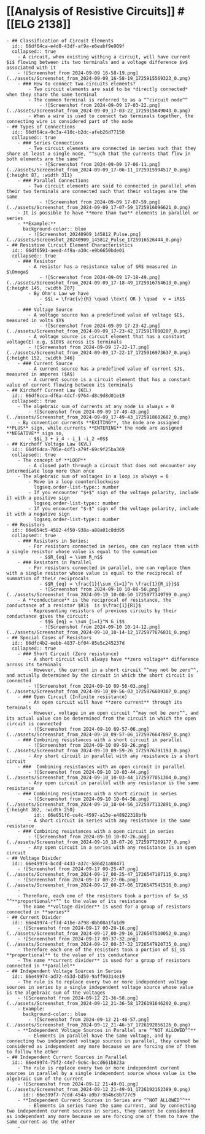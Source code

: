 # [[Analysis of Resistive Circuits]] #[[ELG 2138]]
	- ## Classification of Circuit Elements
	  id:: 66df64ca-e4d8-43df-af9a-e6eabf9e909f
	  collapsed:: true
		- A circuit, when existing withing a circuit, will have current $i$ flowing between its two terminals and a voltage difference $v$ associated with it
		- ![Screenshot from 2024-09-09 16-58-19.png](../assets/Screenshot_from_2024-09-09_16-58-19_1725915569323_0.png)
		- ### How to connect two circuits elements?
			- Two circuit elements are said to be *directly connected* when they share the same terminal
			- The common terminal is referred to as a ^^circuit node^^
				- ![Screenshot from 2024-09-09 17-03-22.png](../assets/Screenshot_from_2024-09-09_17-03-22_1725915849043_0.png)
			- When a wire is used to connect two terminals together, the connecting wire is considered part of the node
	- ## Types of Connections
	  id:: 66df64ca-0c3a-410c-b2dc-afeb26d77150
	  collapsed:: true
		- ### Series Connections
			- Two circuit elements are connected in series such that they share at least a single node, ^^such that the currents that flow in both elements are the same^^
				- ![Screenshot from 2024-09-09 17-06-11.png](../assets/Screenshot_from_2024-09-09_17-06-11_1725915994517_0.png){:height 87, :width 311}
		- ### Parallel Connections
			- Two circuit elements are said to connected in parallel when their two terminals are connected such that their voltages are the same
				- ![Screenshot from 2024-09-09 17-07-59.png](../assets/Screenshot_from_2024-09-09_17-07-59_1725916096621_0.png)
		- It is possible to have **more than two** elements in parallel or series
		- **Example:**
		  background-color:: blue
			- ![Screenshot_20240909_145812_Pulse.png](../assets/Screenshot_20240909_145812_Pulse_1725916526444_0.png)
	- ## Resistive Circuit Element Characteristics
	  id:: 66df6591-aeed-4f9a-a30c-e9b6650bde01
	  collapsed:: true
		- ### Resistor
			- A resistor has a resistance value of $R$ measured in $\Omega$
				- ![Screenshot from 2024-09-09 17-18-49.png](../assets/Screenshot_from_2024-09-09_17-18-49_1725916764613_0.png){:height 145, :width 207}
			- By Ohm's Law we have
				- $$i = \frac{v}{R} \quad \text{ OR } \quad  v = iR$$
				-
		- ### Voltage Source
			- A voltage source has a predefined value of voltage $E$, measured in volts $V$
				- ![Screenshot from 2024-09-09 17-23-42.png](../assets/Screenshot_from_2024-09-09_17-23-42_1725917090207_0.png)
			- A voltage source is circuit element that has a constant voltage(E) e.g, $10V$ across its terminals
			- ![Screenshot from 2024-09-09 17-22-17.png](../assets/Screenshot_from_2024-09-09_17-22-17_1725916973637_0.png){:height 152, :width 346}
		- ### Current Source
			- A current source has a predefined value of current $J$, measured in amperes ($A$)
			- A current source is a circuit element that has a constant value of current flowing between its terminals
	- ## Kirchoff Current Law (KCL)
	  id:: 66df6cca-df6a-4dcf-9764-d8c9d8d01e19
	  collapsed:: true
		- The algebraic sum of currents at any node is always = 0
			- ![Screenshot from 2024-09-09 17-49-43.png](../assets/Screenshot_from_2024-09-09_17-49-43_1725918602682_0.png)
		- By convention currents **EXITING**, the node are assigned **PLUS** sign, while currents **ENTERING** the node are assigned **NEGATIVE** sign so,
			- $$i_3 + i_4 - i_1 -i_2 =0$$
	- ## Kirchoff Voltage Law (KVL)
	  id:: 66df6dca-705e-4df3-a79f-69c9f25ba369
	  collapsed:: true
		- The concept of **LOOP**
			- A closed path through a circuit that does not encounter any intermediate loop more than once
		- The algebraic sum of voltages in a loop is always = 0
			- Move in a loop counterclockwise
			  logseq.order-list-type:: number
			- If you encounter "$+$" sign of the voltage polarity, include it with a positive sign
			  logseq.order-list-type:: number
			- If you encounter "$-$" sign of the voltage polarity, include it with a negative sign
			  logseq.order-list-type:: number
	- ## Resistors
	  id:: 66e054c5-4582-4f50-938a-a88a01c8dd95
	  collapsed:: true
		- ### Resistors in Series:
			- For resistors connected in series, one can replace them with a single resistor whose value is equal to the summation
				- $$R_{eq} = \sum R_n$$
		- ### Resistors in Parallel
			- For resistors connected in parallel, one can replace them with a single resistor whose value is equal to the reciprocal of summation of their reciprocals
				- $$R_{eq} = \frac{1}{\sum_{i=1}^n \frac{1}{R_i}}$$
				- ![Screenshot from 2024-09-10 10-08-50.png](../assets/Screenshot_from_2024-09-10_10-08-50_1725977349799_0.png)
		- A **conductance** is the reciprocal of resistance, the conductance of a resistor $R1$  is $\frac{1}{R1}$
			- Representing resistors of previous circuits by their conductance gives the circuit:
				- $$G_{eq} = \sum_{i=1}^N G_i$$
				- ![Screenshot from 2024-09-10 10-14-12.png](../assets/Screenshot_from_2024-09-10_10-14-12_1725977676831_0.png)
	- ## Special Cases of Resistors
	  id:: 66dfc4b2-eebb-4837-bf04-85e5c245237d
	  collapsed:: true
		- ### Short Circuit (Zero resistance)
			- A short circuit will always have **zero voltage** difference across its terminals
			- However, the current in a short circuit ^^may not be zero^^, and actually determined by the circuit in which the short circuit is connected
			- ![Screenshot from 2024-09-10 09-56-03.png](../assets/Screenshot_from_2024-09-10_09-56-03_1725976609307_0.png)
		- ### Open Circuit (Infinite resistance)
			- An open circuit will have **zero current** through its terminals
			- However, voltage in an open circuit ^^may not be zero^^, and its actual value can be determined from the circuit in which the open circuit is connected
			- ![Screenshot from 2024-09-10 09-57-06.png](../assets/Screenshot_from_2024-09-10_09-57-06_1725976647897_0.png)
		- ### Combining resistances with a short circuit in parallel
			- ![Screenshot from 2024-09-10 09-59-26.png](../assets/Screenshot_from_2024-09-10_09-59-26_1725976791193_0.png)
			- Any short circuit in parallel with any resistance is a short circuit
		- ###  Combining resistances with an open circuit in parallel
			- ![Screenshot from 2024-09-10 10-03-44.png](../assets/Screenshot_from_2024-09-10_10-03-44_1725977051304_0.png)
			- Any open circuit in parallel with any resistance is the same resistance
		- ### Combining resistances with a short circuit in series
			- ![Screenshot from 2024-09-10 10-04-56.png](../assets/Screenshot_from_2024-09-10_10-04-56_1725977132891_0.png){:height 302, :width 250}
			  id:: 66e051f6-ce4c-4597-a13e-e48922318bfb
			- A short circuit in series with any resistance is the same resistance
		- ### Combining resistances with a open circuit in series
			- ![Screenshot from 2024-09-10 10-07-26.png](../assets/Screenshot_from_2024-09-10_10-07-26_1725977269177_0.png)
			- Any open circuit in a series with any resistance is an open circuit
	- ## Voltage Divider
	  id:: 66e49974-bcdd-4433-a37c-586d21a08471
		- ![Screenshot from 2024-09-17 00-25-47.png](../assets/Screenshot_from_2024-09-17_00-25-47_1726547187115_0.png)
		- ![Screenshot from 2024-09-17 00-27-06.png](../assets/Screenshot_from_2024-09-17_00-27-06_1726547541516_0.png)
		-
		- Therefore, each one of the resistors took a portion of $v_s$ ^^**proportional**^^ to the value of its resistance
		- The name **voltage divider** is used for a group of resistors connected in **series**
	- ## Current Divider
	  id:: 66e49974-cf7d-41be-a798-0bb08a1fa1d9
		- ![Screenshot from 2024-09-17 00-29-16.png](../assets/Screenshot_from_2024-09-17_00-29-16_1726547530052_0.png)
		- ![Screenshot from 2024-09-17 00-37-32.png](../assets/Screenshot_from_2024-09-17_00-37-32_1726547920735_0.png)
		- Therefore each one of the resistors took a portion of $i_s$ **proportional** to the value of its conductance
		- The name **current divider** is used for a group of resistors connected in **parallel**
	- ## Independent Voltage Sources in Series
	  id:: 66e49974-ad72-453d-bd59-9aff90314e19
		- The rule is to replace every two or more independent voltage sources in series by a single independent voltage source whose value is the algebraic sum of the voltages
		- ![Screenshot from 2024-09-12 21-36-58.png](../assets/Screenshot_from_2024-09-12_21-36-58_1726191646202_0.png)
		- Example:
		  background-color:: blue
			- ![Screenshot from 2024-09-12 21-46-57.png](../assets/Screenshot_from_2024-09-12_21-46-57_1726192056126_0.png)
		- **Independent Voltage Sources in Parallel are ^^NOT ALLOWED^^**
			- Elements in parallel have the same voltage, and by connecting two independent voltage sources in parallel, they cannot be considered as independent any more because we are forcing one of them to follow the other
	- ## Independent Current Sources in Parallel
	  id:: 66e49974-75f2-44e7-9c6c-bccd661b823a
		- The rule is replace every two or more independent current sources in parallel by a single independent source whose value is the algebraic sum of the current
		- ![Screenshot from 2024-09-12 21-49-01.png](../assets/Screenshot_from_2024-09-12_21-49-01_1726192162389_0.png)
		  id:: 66e399f7-7cdd-454a-a9b7-9b46c8b777c9
		- **Independent Current Sources in Series are ^^NOT ALLOWED^^**
			- Elements in series have the same current, and by connecting two independent current sources in series, they cannot be considered as independent any more because we are forcing one of them to have the same current as the other
		-